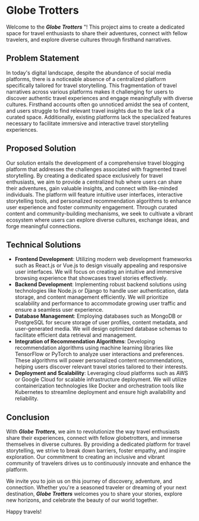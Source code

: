# Globe Trotters

Welcome to the ***Globe Trotters*** "! This project aims to create a dedicated space for travel enthusiasts to share their adventures, connect with fellow travelers, and explore diverse cultures through firsthand narratives.

## Problem Statement
In today's digital landscape, despite the abundance of social media platforms, there is a noticeable absence of a centralized platform specifically tailored for travel storytelling. This fragmentation of travel narratives across various platforms makes it challenging for users to discover authentic travel experiences and engage meaningfully with diverse cultures. Firsthand accounts often go unnoticed amidst the sea of content, and users struggle to find relevant travel insights due to the lack of a curated space. Additionally, existing platforms lack the specialized features necessary to facilitate immersive and interactive travel storytelling experiences.

## Proposed Solution
Our solution entails the development of a comprehensive travel blogging platform that addresses the challenges associated with fragmented travel storytelling. By creating a dedicated space exclusively for travel enthusiasts, we aim to provide a centralized hub where users can share their adventures, gain valuable insights, and connect with like-minded individuals. The platform will feature intuitive user interfaces, interactive storytelling tools, and personalized recommendation algorithms to enhance user experience and foster community engagement. Through curated content and community-building mechanisms, we seek to cultivate a vibrant ecosystem where users can explore diverse cultures, exchange ideas, and forge meaningful connections.

## Technical Solutions
- **Frontend Development**: Utilizing modern web development frameworks such as React.js or Vue.js to design visually appealing and responsive user interfaces. We will focus on creating an intuitive and immersive browsing experience that showcases travel stories effectively.
- **Backend Development**: Implementing robust backend solutions using technologies like Node.js or Django to handle user authentication, data storage, and content management efficiently. We will prioritize scalability and performance to accommodate growing user traffic and ensure a seamless user experience.
- **Database Management**: Employing databases such as MongoDB or PostgreSQL for secure storage of user profiles, content metadata, and user-generated media. We will design optimized database schemas to facilitate efficient data retrieval and management.
- **Integration of Recommendation Algorithms**: Developing recommendation algorithms using machine learning libraries like TensorFlow or PyTorch to analyze user interactions and preferences. These algorithms will power personalized content recommendations, helping users discover relevant travel stories tailored to their interests.
- **Deployment and Scalability**: Leveraging cloud platforms such as AWS or Google Cloud for scalable infrastructure deployment. We will utilize containerization technologies like Docker and orchestration tools like Kubernetes to streamline deployment and ensure high availability and reliability.

## Conclusion

With ***Globe Trotters***, we aim to revolutionize the way travel enthusiasts share their experiences, connect with fellow globetrotters, and immerse themselves in diverse cultures. By providing a dedicated platform for travel storytelling, we strive to break down barriers, foster empathy, and inspire exploration. Our commitment to creating an inclusive and vibrant community of travelers drives us to continuously innovate and enhance the platform.

We invite you to join us on this journey of discovery, adventure, and connection. Whether you're a seasoned traveler or dreaming of your next destination, ***Globe Trotters*** welcomes you to share your stories, explore new horizons, and celebrate the beauty of our world together.

Happy travels!
